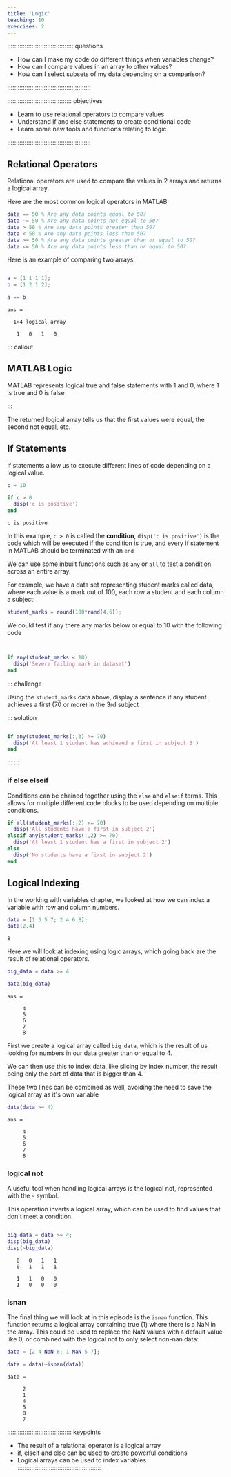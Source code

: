 ```yaml
---
title: 'Logic'
teaching: 10
exercises: 2
---
```


:::::::::::::::::::::::::::::::::::::: questions 

- How can I make my code do different things when variables change?
- How can I compare values in an array to other values?
- How can I select subsets of my data depending on a comparison?

::::::::::::::::::::::::::::::::::::::::::::::::

::::::::::::::::::::::::::::::::::::: objectives

- Learn to use relational operators to compare values
- Understand if and else statements to create conditional code
- Learn some new tools and functions relating to logic

::::::::::::::::::::::::::::::::::::::::::::::::

## Relational Operators

Relational operators are used to compare the values in 2 arrays and returns a logical array.

Here are the most common logical operators in MATLAB:

``` MATLAB
data == 50 % Are any data points equal to 50?
data ~= 50 % Are any data points not equal to 50?
data > 50 % Are any data points greater than 50?
data < 50 % Are any data points less than 50?
data >= 50 % Are any data points greater than or equal to 50?
data <= 50 % Are any data points less than or equal to 50?

```

Here is an example of comparing two arrays:

``` MATLAB

a = [1 1 1 1];
b = [1 2 1 2];

a == b

```
``` OUTPUT
ans =

  1×4 logical array

   1   0   1   0
```
::: callout

## MATLAB Logic

MATLAB represents logical true and false statements with 1 and 0, where 1 is true and 0 is false

:::

The returned logical array tells us that the first values were equal, the second not equal, etc.

## If Statements

If statements allow us to execute different lines of code depending on a logical value.


``` MATLAB
c = 10

if c > 0
  disp('c is positive')
end
```
``` OUTPUT
c is positive
```

In this example, `c > 0` is called the **condition**, `disp('c is positive')` is 
the code which will be executed if the condition is true, and every if statement 
in MATLAB should be terminated with an `end` 

We can use some inbuilt functions such as `any` or `all` to test a condition across an entire array.

For example, we have a data set representing student marks called data, where each value is a mark out of 100, each row a student and each column a subject:

``` MATLAB
student_marks = round(100*rand(4,6));
```
We could test if any there any marks below or equal to 10 with the following code

``` MATLAB


if any(student_marks < 10)
  disp('Severe failing mark in dataset')
end
```

::: challenge

Using the `student_marks` data above, display a sentence if any student achieves a first (70 or more) in the 3rd subject

::: solution

``` MATLAB

if any(student_marks(:,3) >= 70)
  disp('At least 1 student has achieved a first in subject 3')
end
```
:::
:::

### if else elseif

Conditions can be chained together using the `else` and `elseif` terms. This allows for multiple different code blocks to be used depending on multiple conditions.

``` MATLAB
if all(student_marks(:,2) >= 70)
  disp('All students have a first in subject 2')
elseif any(student_marks(:,2) >= 70)
  disp('At least 1 student has a first in subject 2')
else
  disp('No students have a first in subject 2')
end
```

## Logical Indexing

In the working with variables chapter, we looked at how we can index a variable with row and column numbers.

``` MATLAB
data = [1 3 5 7; 2 4 6 8];
data(2,4)
```
``` OUTPUT
8
```

Here we will look at indexing using logic arrays, which going back are the result of relational operators.


``` MATLAB
big_data = data >= 4 

data(big_data)
```
``` OUTPUT
ans =

     4
     5
     6
     7
     8
```
First we create a logical array called `big_data`, which is the result of us looking for numbers in our data greater than or equal to 4.

We can then use this to index data, like slicing by index number, the result being only the part of data that is bigger than 4.

These two lines can be combined as well, avoiding the need to save the logical array as it's own variable

``` MATLAB
data(data >= 4)
```
``` OUTPUT
ans =

     4
     5
     6
     7
     8
```

### logical not

A useful tool when handling logical arrays is the logical not, represented with the `~` symbol.

This operation inverts a logical array, which can be used to find values that don't meet a condition. 

``` MATLAB

big_data = data >= 4;
disp(big_data)
disp(~big_data)
```

``` OUTPUT
   0   0   1   1
   0   1   1   1

   1   1   0   0
   1   0   0   0
```

### isnan

The final thing we will look at in this episode is the `isnan` function. This function returns a logical array containing true (1) where there is a NaN in the array.
This could be used to replace the NaN values with a default value like 0, or combined with the logical not to only select non-nan data:

``` MATLAB
data = [2 4 NaN 8; 1 NaN 5 7];

data = data(~isnan(data))
```

``` OUTPUT
data =

     2
     1
     4
     5
     8
     7
```
::::::::::::::::::::::::::::::::::::: keypoints 

- The result of a relational operator is a logical array
- if, elseif and else can be used to create powerful conditions
- Logical arrays can be used to index variables
::::::::::::::::::::::::::::::::::::::::::::::::


